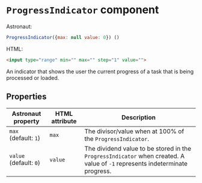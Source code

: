 # `ProgressIndicator` component
Astronaut:
```javascript
ProgressIndicator({max: null value: 0}) ()
```

HTML:
```html
<input type="range" min="" max="" step="1" value="">
```

An indicator that shows the user the current progress of a task that is being processed or loaded.

## Properties
| Astronaut property | HTML attribute | Description |
|---|---|---|
| `max` (default: `1`) | `max` | The divisor/value when at 100% of the `ProgressIndicator`. |
| `value` (default: `0`) | `value` | The dividend value to be stored in the `ProgressIndicator` when created. A value of `-1` represents indeterminate progress. |